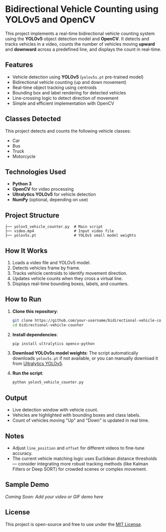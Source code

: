 # Bidirectional Vehicle Counting using YOLOv5 and OpenCV

This project implements a real-time bidirectional vehicle counting system using the **YOLOv5** object detection model and **OpenCV**. It detects and tracks vehicles in a video, counts the number of vehicles moving **upward** and **downward** across a predefined line, and displays the count in real-time.

## Features

- Vehicle detection using **YOLOv5** (`yolov5s.pt` pre-trained model)
- Bidirectional vehicle counting (up and down movement)
- Real-time object tracking using centroids
- Bounding box and label rendering for detected vehicles
- Line-crossing logic to detect direction of movement
- Simple and efficient implementation with OpenCV

## Classes Detected

This project detects and counts the following vehicle classes:
- Car
- Bus
- Truck
- Motorcycle

## Technologies Used

- **Python 3**
- **OpenCV** for video processing
- **Ultralytics YOLOv5** for vehicle detection
- **NumPy** (optional, depending on use)

## Project Structure

```
├── yolov5_vehicle_counter.py  # Main script
├── video.mp4                  # Input video file
├── yolov5s.pt                 # YOLOv5 small model weights
```

## How It Works

1. Loads a video file and YOLOv5 model.
2. Detects vehicles frame by frame.
3. Tracks vehicle centroids to identify movement direction.
4. Updates vehicle counts when they cross a virtual line.
5. Displays real-time bounding boxes, labels, and counters.

## How to Run

1. **Clone this repository**:
   ```bash
   git clone https://github.com/your-username/bidirectional-vehicle-counter.git
   cd bidirectional-vehicle-counter
   ```

2. **Install dependencies**:
   ```bash
   pip install ultralytics opencv-python
   ```

3. **Download YOLOv5s model weights**:
   The script automatically downloads `yolov5s.pt` if not available, or you can manually download it from [Ultralytics YOLOv5](https://github.com/ultralytics/yolov5).

4. **Run the script**:
   ```bash
   python yolov5_vehicle_counter.py
   ```

## Output

- Live detection window with vehicle count.
- Vehicles are highlighted with bounding boxes and class labels.
- Count of vehicles moving "Up" and "Down" is updated in real time.

## Notes

- Adjust `line_position` and `offset` for different videos to fine-tune accuracy.
- The current vehicle matching logic uses Euclidean distance thresholds — consider integrating more robust tracking methods (like Kalman Filters or Deep SORT) for crowded scenes or complex movement.

## Sample Demo

*Coming Soon: Add your video or GIF demo here*

## License

This project is open-source and free to use under the [MIT License](LICENSE).
